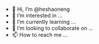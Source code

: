 - 👋 Hi, I’m @heshaoneng
- 👀 I’m interested in ...
- 🌱 I’m currently learning ...
- 💞️ I’m looking to collaborate on ...
- 📫 How to reach me ...

<!---
heshaoneng/heshaoneng is a ✨ special ✨ repository because its `README.md` (this file) appears on your GitHub profile.
You can click the Preview link to take a look at your changes.
--->
